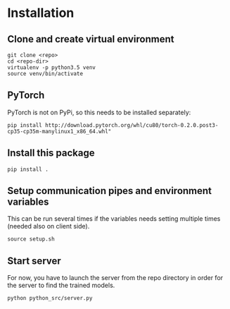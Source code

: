 # Installation

## Clone and create virtual environment
```
git clone <repo>
cd <repo-dir>
virtualenv -p python3.5 venv
source venv/bin/activate
```

## PyTorch
PyTorch is not on PyPi, so this needs to be installed separately:
```
pip install http://download.pytorch.org/whl/cu80/torch-0.2.0.post3-cp35-cp35m-manylinux1_x86_64.whl"
```

## Install this package
```
pip install .
```

## Setup communication pipes and environment variables
This can be run several times if the variables needs setting multiple times
(needed also on client side).
```
source setup.sh
```

## Start server
For now, you have to launch the server from the repo directory in order for the server to
find the trained models.
```
python python_src/server.py
```
